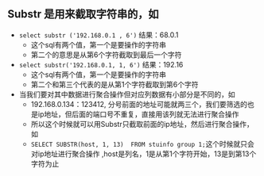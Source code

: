 ## Substr 是用来截取字符串的，如  
* `select substr ('192.168.0.1 , 6')` 结果：68.0.1
  * 这个sql有两个值，第一个是要操作的字符串
  * 第二个的意思是从第6个字符截取到最后一个字符
* `select substr('192.168.0.1, 1, 6')` 结果：192.16
  * 这个sql有两个值，第一个是要操作的字符串
  * 第二个和第三个代表的是从第1个字符截取到第6个字符
* 当我们要对其中数据进行聚合操作但对应列数据有小部分是不同的，如
  * 192.168.0.134：123412, 分号前面的地址可能就两三个，我们要筛选的也是ip地址，但后面的端口号不重复，直接用该列就无法进行聚合操作  
  * 所以这个时候就可以用Substr只截取前面的ip地址，然后进行聚合操作，如  
  * `SELECT SUBSTR(host, 1, 13)  FROM stuinfo group 1;`这个时候就只会对ip地址进行聚合操作 ,host是列名，1是从第1个字符开始，13是到第13个字符为止


